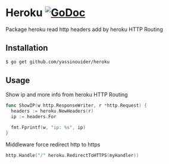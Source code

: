 # Heroku [![GoDoc](http://godoc.org/github.com/yassinouider/heroku?status.svg)](http://godoc.org/github.com/yassinouider/heroku)

Package heroku read http headers add by heroku HTTP Routing

## Installation

```bash
$ go get github.com/yassinouider/heroku
```

## Usage

Show ip and more info from heroku HTTP Routing
```go
func ShowIP(w http.ResponseWriter, r *http.Request) {
  headers := heroku.NewHeaders(r)
  ip := headers.For

  fmt.Fprintf(w, "ip: %s", ip)
}
```

Middleware force redirect http to https
```go
http.Handle("/" heroku.RedirectToHTTPS(myHandler))
```

